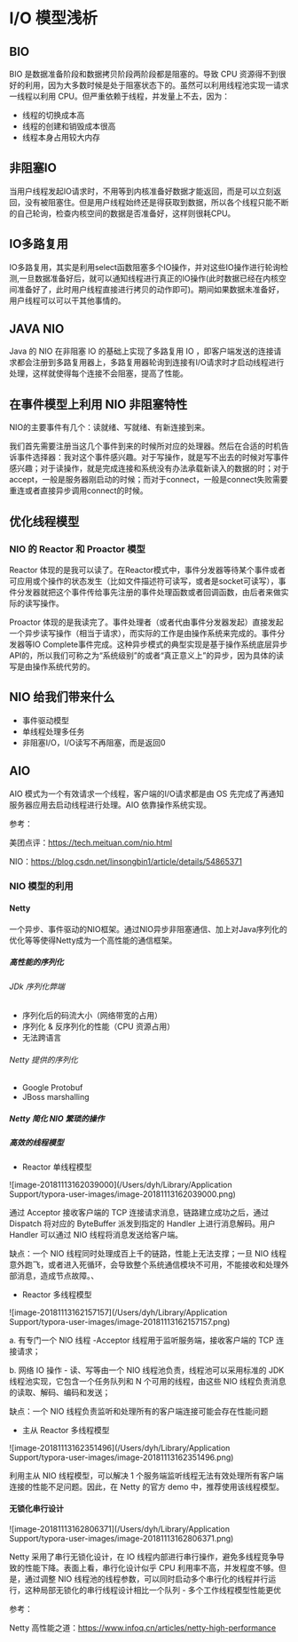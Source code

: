# I/O 模型浅析

## BIO

BIO 是数据准备阶段和数据拷贝阶段两阶段都是阻塞的。导致 CPU 资源得不到很好的利用，因为大多数时候是处于阻塞状态下的。虽然可以利用线程池实现一请求一线程以利用 CPU。但严重依赖于线程，并发量上不去，因为：

- 线程的切换成本高
- 线程的创建和销毁成本很高
- 线程本身占用较大内存



## 非阻塞IO

当用户线程发起IO请求时，不用等到内核准备好数据才能返回，而是可以立刻返回，没有被阻塞住。但是用户线程始终还是得获取到数据，所以各个线程只能不断的自己轮询，检查内核空间的数据是否准备好，这样则很耗CPU。



## IO多路复用

IO多路复用，其实是利用select函数阻塞多个IO操作，并对这些IO操作进行轮询检测,一旦数据准备好后，就可以通知线程进行真正的IO操作(此时数据已经在内核空间准备好了，此时用户线程直接进行拷贝的动作即可)。期间如果数据未准备好，用户线程可以可以干其他事情的。



## JAVA NIO

Java 的 NIO 在非阻塞 IO 的基础上实现了多路复用 IO ，即客户端发送的连接请求都会注册到多路复用器上，多路复用器轮询到连接有I/O请求时才启动线程进行处理，这样就使得每个连接不会阻塞，提高了性能。



## 在事件模型上利用 NIO 非阻塞特性

NIO的主要事件有几个：读就绪、写就绪、有新连接到来。

我们首先需要注册当这几个事件到来的时候所对应的处理器。然后在合适的时机告诉事件选择器：我对这个事件感兴趣。对于写操作，就是写不出去的时候对写事件感兴趣；对于读操作，就是完成连接和系统没有办法承载新读入的数据的时；对于accept，一般是服务器刚启动的时候；而对于connect，一般是connect失败需要重连或者直接异步调用connect的时候。



## 优化线程模型

### NIO 的 Reactor 和 Proactor 模型

Reactor 体现的是我可以读了。在Reactor模式中，事件分发器等待某个事件或者可应用或个操作的状态发生（比如文件描述符可读写，或者是socket可读写），事件分发器就把这个事件传给事先注册的事件处理函数或者回调函数，由后者来做实际的读写操作。

Proactor 体现的是我读完了。事件处理者（或者代由事件分发器发起）直接发起一个异步读写操作（相当于请求），而实际的工作是由操作系统来完成的。事件分发器等IO Complete事件完成。这种异步模式的典型实现是基于操作系统底层异步API的，所以我们可称之为“系统级别”的或者“真正意义上”的异步，因为具体的读写是由操作系统代劳的。

## NIO 给我们带来什么

- 事件驱动模型
- 单线程处理多任务
- 非阻塞I/O，I/O读写不再阻塞，而是返回0



## AIO

AIO 模式为一个有效请求一个线程，客户端的I/O请求都是由 OS 先完成了再通知服务器应用去启动线程进行处理。AIO 依靠操作系统实现。

参考：

美团点评：https://tech.meituan.com/nio.html

NIO：https://blog.csdn.net/linsongbin1/article/details/54865371

### NIO 模型的利用

#### Netty

一个异步、事件驱动的NIO框架。通过NIO异步非阻塞通信、加上对Java序列化的优化等等使得Netty成为一个高性能的通信框架。

##### 高性能的序列化

###### JDk 序列化弊端

- 序列化后的码流大小（网络带宽的占用）
-  序列化 & 反序列化的性能（CPU 资源占用）
- 无法跨语言

###### Netty 提供的序列化

- Google Protobuf 
- JBoss marshalling

##### Netty 简化 NIO 繁琐的操作

##### 高效的线程模型

- Reactor 单线程模型

![image-20181113162039000](/Users/dyh/Library/Application Support/typora-user-images/image-20181113162039000.png)

通过 Acceptor 接收客户端的 TCP 连接请求消息，链路建立成功之后，通过 Dispatch 将对应的 ByteBuffer 派发到指定的 Handler 上进行消息解码。用户 Handler 可以通过 NIO 线程将消息发送给客户端。

缺点：一个 NIO 线程同时处理成百上千的链路，性能上无法支撑；一旦 NIO 线程意外跑飞，或者进入死循环，会导致整个系统通信模块不可用，不能接收和处理外部消息，造成节点故障。、



- Reactor 多线程模型

![image-20181113162157157](/Users/dyh/Library/Application Support/typora-user-images/image-20181113162157157.png)

a. 有专门一个 NIO 线程 -Acceptor 线程用于监听服务端，接收客户端的 TCP 连接请求；

b. 网络 IO 操作 - 读、写等由一个 NIO 线程池负责，线程池可以采用标准的 JDK 线程池实现，它包含一个任务队列和 N 个可用的线程，由这些 NIO 线程负责消息的读取、解码、编码和发送；

缺点：一个 NIO 线程负责监听和处理所有的客户端连接可能会存在性能问题



- 主从 Reactor 多线程模型

![image-20181113162351496](/Users/dyh/Library/Application Support/typora-user-images/image-20181113162351496.png)



利用主从 NIO 线程模型，可以解决 1 个服务端监听线程无法有效处理所有客户端连接的性能不足问题。因此，在 Netty 的官方 demo 中，推荐使用该线程模型。



#### 无锁化串行设计

![image-20181113162806371](/Users/dyh/Library/Application Support/typora-user-images/image-20181113162806371.png)

Netty 采用了串行无锁化设计，在 IO 线程内部进行串行操作，避免多线程竞争导致的性能下降。表面上看，串行化设计似乎 CPU 利用率不高，并发程度不够。但是，通过调整 NIO 线程池的线程参数，可以同时启动多个串行化的线程并行运行，这种局部无锁化的串行线程设计相比一个队列 - 多个工作线程模型性能更优



参考：

Netty 高性能之道：https://www.infoq.cn/articles/netty-high-performance